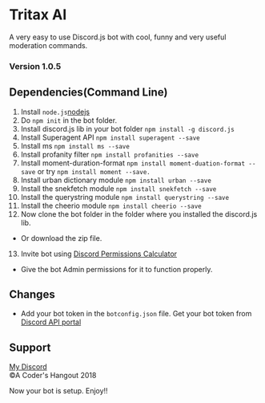 # Tritax AI
A very easy to use Discord.js bot with cool, funny and very useful moderation commands.
### Version 1.0.5
## Dependencies(Command Line)
1. Install ```node.js```[nodejs](https://nodejs.org/en/)
2. Do ```npm init``` in the bot folder. 
3. Install discord.js lib in your bot folder ```npm install -g discord.js```
4. Install Superagent API ```npm install superagent --save```
5. Install ms ```npm install ms --save```
6. Install profanity filter ```npm install profanities --save```
7. Install moment-duration-format ```npm install moment-duation-format --save``` or try ```npm install moment --save.```
8. Install urban dictionary module ```npm install urban --save```
9. Install the snekfetch module ```npm install snekfetch --save```
10. Install the querystring module ```npm install querystring --save```
11. Install the cheerio module ```npm install cheerio --save``` 
12. Now clone the bot folder in the folder where you installed the discord.js lib.
* Or download the zip file.
13. Invite bot using [Discord Permissions Calculator](https://discordapi.com/permissions.html)
* Give the bot Admin permissions for it to function properly. 

## Changes
* Add your bot token in the ```botconfig.json``` file. Get your bot token from [Discord API portal](https://discordapp.com/developers/docs/intro)
## Support
[My Discord](https://discord.gg/YnBCs4D)<br>
&copy;A Coder's Hangout 2018

Now your bot is setup. Enjoy!!


